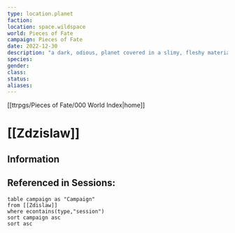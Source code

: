 ```yaml
---
type: location.planet
faction: 
location: space.wildspace
world: Pieces of Fate
campaign: Pieces of Fate
date: 2022-12-30
description: "a dark, odious, planet covered in a slimy, fleshy material"
species: 
gender: 
class: 
status:
aliases:
---
```

[[ttrpgs/Pieces of Fate/000 World Index|home]]
# [[Zdzislaw]]

## Information

## Referenced in Sessions:

```dataview
table campaign as "Campaign"
from [[Zdislaw]]
where econtains(type,"session")
sort campaign asc
sort asc
```